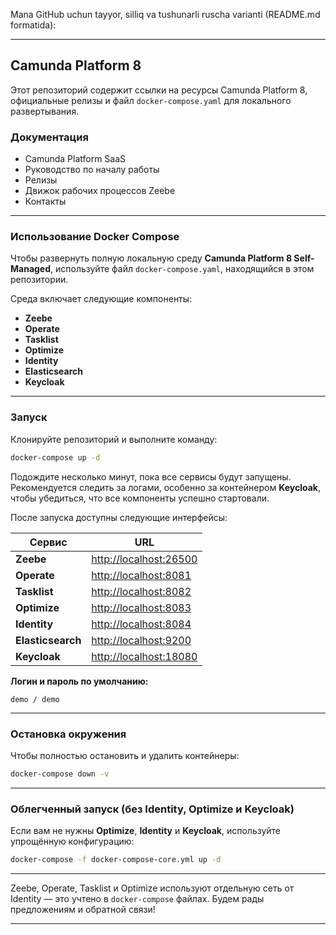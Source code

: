 Mana GitHub uchun tayyor, silliq va tushunarli ruscha varianti (README.md formatida):

---

## Camunda Platform 8

Этот репозиторий содержит ссылки на ресурсы Camunda Platform 8, официальные релизы и файл `docker-compose.yaml` для локального развертывания.

### Документация

* Camunda Platform SaaS
* Руководство по началу работы
* Релизы
* Движок рабочих процессов Zeebe
* Контакты

---

### Использование Docker Compose

Чтобы развернуть полную локальную среду **Camunda Platform 8 Self-Managed**, используйте файл `docker-compose.yaml`, находящийся в этом репозитории.

Среда включает следующие компоненты:

* **Zeebe**
* **Operate**
* **Tasklist**
* **Optimize**
* **Identity**
* **Elasticsearch**
* **Keycloak**

---

### Запуск

Клонируйте репозиторий и выполните команду:

```bash
docker-compose up -d
```

Подождите несколько минут, пока все сервисы будут запущены.
Рекомендуется следить за логами, особенно за контейнером **Keycloak**, чтобы убедиться, что все компоненты успешно стартовали.

После запуска доступны следующие интерфейсы:

| Сервис            | URL                                              |
| ----------------- | ------------------------------------------------ |
| **Zeebe**         | [http://localhost:26500](http://localhost:26500) |
| **Operate**       | [http://localhost:8081](http://localhost:8081)   |
| **Tasklist**      | [http://localhost:8082](http://localhost:8082)   |
| **Optimize**      | [http://localhost:8083](http://localhost:8083)   |
| **Identity**      | [http://localhost:8084](http://localhost:8084)   |
| **Elasticsearch** | [http://localhost:9200](http://localhost:9200)   |
| **Keycloak**      | [http://localhost:18080](http://localhost:18080) |

**Логин и пароль по умолчанию:**

```
demo / demo
```

---

### Остановка окружения

Чтобы полностью остановить и удалить контейнеры:

```bash
docker-compose down -v
```

---

### Облегченный запуск (без Identity, Optimize и Keycloak)

Если вам не нужны **Optimize**, **Identity** и **Keycloak**, используйте упрощённую конфигурацию:

```bash
docker-compose -f docker-compose-core.yml up -d
```

---

Zeebe, Operate, Tasklist и Optimize используют отдельную сеть от Identity — это учтено в `docker-compose` файлах.
Будем рады предложениям и обратной связи!

---
